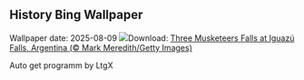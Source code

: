 ## History Bing Wallpaper
Wallpaper date: 2025-08-09
![](https://www.bing.com/th?id=OHR.IguazuArgentina_EN-US5953375078_UHD.jpg&w=1000)Download: [Three Musketeers Falls at Iguazú Falls, Argentina (© Mark Meredith/Getty Images)](https://www.bing.com/th?id=OHR.IguazuArgentina_EN-US5953375078_UHD.jpg)

Auto get programm by LtgX
